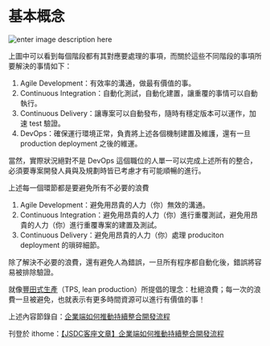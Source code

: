 基本概念
========

![enter image description here](https://lh3.googleusercontent.com/-hE6zB9UzbC4/VbnHQUjts8I/AAAAAAAAQXc/hWpHL1AdZoU/s0/479DE8B2-8121-43B2-B696-284DA6410E20.png)

上圖中可以看到每個階段都有其對應要處理的事項，而關於這些不同階段的事項所要解決的事情如下：

1.	Agile Development：有效率的溝通，做最有價值的事。
2.	Continuous Integration：自動化測試，自動化建置，讓重覆的事情可以自動執行。
3.	Continuous Delivery：讓專案可以自動發布，隨時有穩定版本可以運作，加速 test 驗證。
4.	DevOps：確保運行環境正常，負責將上述各個機制建置及維護，還有一旦 production deployment 之後的維運。

當然，實際狀況絕對不是 DevOps 這個職位的人單一可以完成上述所有的整合，必須要專案開發人員與及規劃時皆已考慮才有可能順暢的進行。

上述每一個環節都是要避免所有不必要的浪費

1. Agile Development：避免用昂貴的人力（你）無效的溝通。
2. Continuous Integration：避免用昂貴的人力（你）進行重覆測試，避免用昂貴的人力（你）進行重覆專案的建置及測試。
3. Continuous Delivery：避免用昂貴的人力（你）處理 produciton deployment 的瑣碎細節。

除了解決不必要的浪費，還有避免人為錯誤，一旦所有程序都自動化後，錯誤將容易被排除驗證。

就像[豐田式生產](https://zh.wikipedia.org/wiki/%E8%B1%90%E7%94%B0%E7%94%9F%E7%94%A2%E6%96%B9%E5%BC%8F)（TPS, lean production）所提倡的理念：杜絕浪費；每一次的浪費一旦被避免，也就表示有更多時間資源可以進行有價值的事！

上述內容節錄自：[企業端如何推動持續整合開發流程](http://blog.trunk-studio.com/ci_impl/)

刊登於 ithome：[【JSDC客座文章】企業端如何推動持續整合開發流程](http://www.ithome.com.tw/guest-post/98457)
